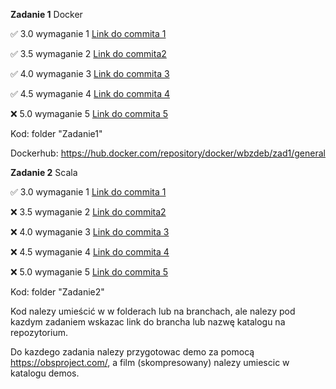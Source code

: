 **Zadanie 1** Docker

:white_check_mark: 3.0 wymaganie 1 [Link do commita 1](https://github.com/WBZdeb/E-Biznes-Zadania/commit/2fae912d6ac1d4fd385e5100859af2ca5a477952)

:white_check_mark: 3.5 wymaganie 2 [Link do commita2 ](https://github.com/WBZdeb/E-Biznes-Zadania/commit/985c200f369ae30d2d95c60d0b8579fb77433450)

:white_check_mark: 4.0 wymaganie 3 [Link do commita 3](https://github.com/WBZdeb/E-Biznes-Zadania/commit/f5c061d992502005c374f093a5a518214f50875a)

:white_check_mark: 4.5 wymaganie 4 [Link do commita 4](https://github.com/WBZdeb/E-Biznes-Zadania/commit/f5c061d992502005c374f093a5a518214f50875a)

:x: 5.0 wymaganie 5 [Link do commita 5](https://github.com/kprzystalski/workshop_template/commit/hash)


Kod: folder "Zadanie1"

Dockerhub: https://hub.docker.com/repository/docker/wbzdeb/zad1/general

**Zadanie 2** Scala

:white_check_mark: 3.0 wymaganie 1 [Link do commita 1](https://github.com/WBZdeb/E-Biznes-Zadania/commit/0742ec268d0abbc2b1e700edca9411af84624bba)

:x: 3.5 wymaganie 2 [Link do commita2 ](https://github.com/kprzystalski/workshop_template/commit/hash)

:x: 4.0 wymaganie 3 [Link do commita 3](https://github.com/kprzystalski/workshop_template/commit/hash)

:x: 4.5 wymaganie 4 [Link do commita 4](https://github.com/kprzystalski/workshop_template/commit/hash)

:x: 5.0 wymaganie 5 [Link do commita 5](https://github.com/kprzystalski/workshop_template/commit/hash)


Kod: folder "Zadanie2"


Kod nalezy umieścić w w folderach lub na branchach, ale nalezy pod kazdym zadaniem wskazac link do brancha lub nazwę katalogu na repozytorium. 

Do kazdego zadania nalezy przygotowac demo za pomocą https://obsproject.com/, a film (skompresowany) nalezy umiescic w katalogu demos.
